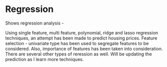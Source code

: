 # Regression
Shows regression analysis -

Using single feature, multi feature, polynomial, ridge and lasso regression techniques, an attempt has been made to predict housing prices.
Feature selection - univariate type has been used to segregate features to be considered. 
Also, importance of features has been taken into consideration.
There are several other types of reression as well. Will be updating the prediction as I learn more techniques.
